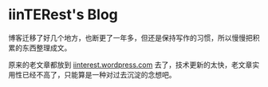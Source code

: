 # iinTERest's Blog
博客迁移了好几个地方，也断更了一年多，但还是保持写作的习惯，所以慢慢把积累的东西整理成文。

原来的老文章都放到 [iinterest.wordpress.com](https://iinterest.wordpress.com/) 去了，技术更新的太快，老文章实用性已经不高了，只能算是一种对过去沉淀的念想吧。
